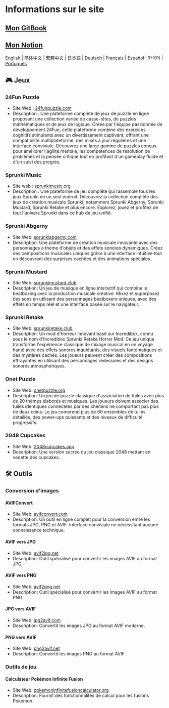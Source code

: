 # Informations sur le site

## [Mon GitBook](https://lynn-3.gitbook.io/lynn)

## [Mon Notion](https://lynn139.notion.site/MySite-15fb0b5cfa458016b389c76be0453e57)

[English](./README.md) | [简体中文](./README_CN.md) | [繁體中文](./README_TW.md) | [日本語](./README_JP.md) | [Deutsch](./README_DE.md) | [Français](./README_FR.md) | [Español](./README_ES.md) | [한국어](./README_KR.md) | [Português](./README_PT.md)

## 🎮 Jeux

### 24Fun Puzzle

- Site Web : [24funpuzzle.com](https://24funpuzzle.com?utm_source=github)
- Description : Une plateforme complète de jeux de puzzle en ligne proposant une collection variée de casse-têtes, de puzzles mathématiques et de jeux de logique. Créée par l'équipe passionnée de développement 24Fun, cette plateforme combine des exercices cognitifs stimulants avec un divertissement captivant, offrant une compatibilité multiplateforme, des mises à jour régulières et une interface conviviale. Découvrez une large gamme de puzzles conçus pour améliorer l'agilité mentale, les compétences de résolution de problèmes et la pensée critique tout en profitant d'un gameplay fluide et d'un suivi des progrès.

### Sprunki Music

- Site web : [sprunkimusic.org](https://sprunkimusic.org?utm_source=github)
- Description : Une plateforme de jeu complète qui rassemble tous les jeux Sprunki en un seul endroit. Découvrez la collection complète des jeux de création musicale Sprunki, notamment Sprunki Abgerny, Sprunki Mustard, Sprunki Retake et plus encore. Explorez, jouez et profitez de tout l'univers Sprunki dans ce hub de jeu unifié.

### Sprunki Abgerny

- Site Web: [sprunkiabgerny.com](https://sprunkiabgerny.com?utm_source=github)
- Description: Une plateforme de création musicale innovante avec des personnages à thème d'objets et des effets sonores dynamiques. Créez des compositions musicales uniques grâce à une interface intuitive tout en découvrant des surprises cachées et des animations spéciales.

### Sprunki Mustard

- Site Web: [sprunkimustard.club](https://sprunkimustard.club?utm_source=github)
- Description: Un jeu de musique en ligne interactif qui combine le beatboxing avec la production musicale créative. Mixez et superposez des sons en utilisant des personnages beatboxers uniques, avec des effets en temps réel et une interface basée sur le navigateur.

### Sprunki Retake

- Site Web: [sprunkiretake.club](https://sprunkiretake.club?utm_source=github)
- Description: Un mod d'horreur innovant basé sur Incredibox, connu sous le nom d'Incredibox Sprunki Retake Horror Mod. Ce jeu unique transforme l'expérience classique de mixage musical en un voyage hanté avec des effets sonores inquiétants, des visuels fantomatiques et des mystères cachés. Les joueurs peuvent créer des compositions effrayantes en utilisant des personnages redessinés et des designs sonores atmosphériques.

### Onet Puzzle

- Site Web: [onetpuzzle.org](https://onetpuzzle.org?utm_source=github)
- Description: Un jeu de puzzle classique d'association de tuiles avec plus de 20 thèmes élaborés et musiques. Les joueurs doivent associer des tuiles identiques connectées par des chemins ne comportant pas plus de deux coins. Le jeu comprend plus de 60 ensembles de tuiles détaillés, des power-ups puissants et des niveaux de difficulté progressifs.

### 2048 Cupcakes

- Site Web: [2048cupcakes.app](https://2048cupcakes.app?utm_source=github)
- Description: Une version sucrée du jeu classique 2048 mettant en vedette des cupcakes.

## 🛠️ Outils

### Conversion d'images

#### AVIFConvert

- Site Web: [avifconvert.com](https://avifconvert.com?utm_source=github)
- Description: Un outil en ligne complet pour la conversion entre les formats JPG, PNG et AVIF. Interface conviviale ne nécessitant aucune connaissance technique.

#### AVIF vers JPG

- Site Web: [avif2jpg.net](https://avif2jpg.net?utm_source=github)
- Description: Outil spécialisé pour convertir les images AVIF au format JPG.

#### AVIF vers PNG

- Site Web: [avif2png.net](https://avif2png.net?utm_source=github)
- Description: Outil spécialisé pour convertir les images AVIF au format PNG.

#### JPG vers AVIF

- Site Web: [jpg2avif.com](https://jpg2avif.com?utm_source=github)
- Description: Convertit les images JPG au format AVIF moderne.

#### PNG vers AVIF

- Site Web: [png2avif.net](https://png2avif.net?utm_source=github)
- Description: Convertit les images PNG au format AVIF.

### Outils de jeu

#### Calculateur Pokémon Infinite Fusion

- Site Web: [pokemoninfinitefusioncalculator.org](https://pokemoninfinitefusioncalculator.org?utm_source=github)
- Description: Fournit des fonctionnalités de calcul pour les fusions Pokémon.
